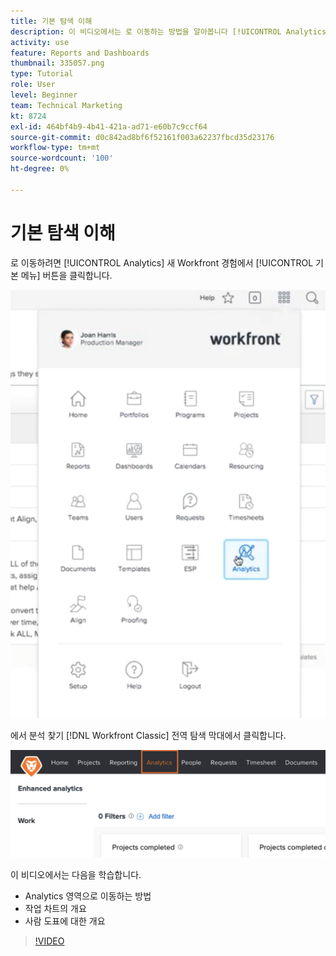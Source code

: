 ```yaml
---
title: 기본 탐색 이해
description: 이 비디오에서는 로 이동하는 방법을 알아봅니다 [!UICONTROL Analytics] 영역 및 작업 차트와 사용자 차트의 개요를 참조하십시오 [!DNL  Workfront].
activity: use
feature: Reports and Dashboards
thumbnail: 335057.png
type: Tutorial
role: User
level: Beginner
team: Technical Marketing
kt: 8724
exl-id: 464bf4b9-4b41-421a-ad71-e60b7c9ccf64
source-git-commit: d0c842ad8bf6f52161f003a62237fbcd35d23176
workflow-type: tm+mt
source-wordcount: '100'
ht-degree: 0%

---
```


# 기본 탐색 이해

로 이동하려면 [!UICONTROL Analytics] 새 Workfront 경험에서 [!UICONTROL 기본 메뉴] 버튼을 클릭합니다.

![를 찾는 이미지 [!UICONTROL Analytics] Workfront의 기능 [!UICONTROL 기본 메뉴]](assets/Navigate-NWE.png)

에서 분석 찾기 [!DNL Workfront Classic] 전역 탐색 막대에서 클릭합니다.

![를 찾는 이미지 [!UICONTROL Analytics] 의 기능 [!DNL Workfront Classic]](assets/Navigate-Classic.png)

이 비디오에서는 다음을 학습합니다.

* Analytics 영역으로 이동하는 방법
* 작업 차트의 개요
* 사람 도표에 대한 개요

>[!VIDEO](https://video.tv.adobe.com/v/335057/?quality=12)
